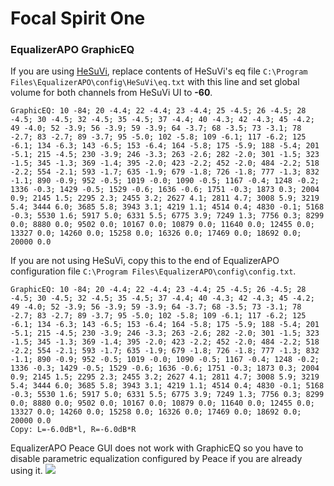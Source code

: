 # Focal Spirit One
### EqualizerAPO GraphicEQ
If you are using [HeSuVi](https://sourceforge.net/projects/hesuvi/), replace contents of HeSuVi's eq file `C:\Program Files\EqualizerAPO\config\HeSuVi\eq.txt` with this line and set global volume for both channels from HeSuVi UI to **-60**.
```
GraphicEQ: 10 -84; 20 -4.4; 22 -4.4; 23 -4.4; 25 -4.5; 26 -4.5; 28 -4.5; 30 -4.5; 32 -4.5; 35 -4.5; 37 -4.4; 40 -4.3; 42 -4.3; 45 -4.2; 49 -4.0; 52 -3.9; 56 -3.9; 59 -3.9; 64 -3.7; 68 -3.5; 73 -3.1; 78 -2.7; 83 -2.7; 89 -3.7; 95 -5.0; 102 -5.8; 109 -6.1; 117 -6.2; 125 -6.1; 134 -6.3; 143 -6.5; 153 -6.4; 164 -5.8; 175 -5.9; 188 -5.4; 201 -5.1; 215 -4.5; 230 -3.9; 246 -3.3; 263 -2.6; 282 -2.0; 301 -1.5; 323 -1.5; 345 -1.3; 369 -1.4; 395 -2.0; 423 -2.2; 452 -2.0; 484 -2.2; 518 -2.2; 554 -2.1; 593 -1.7; 635 -1.9; 679 -1.8; 726 -1.8; 777 -1.3; 832 -1.1; 890 -0.9; 952 -0.5; 1019 -0.0; 1090 -0.5; 1167 -0.4; 1248 -0.2; 1336 -0.3; 1429 -0.5; 1529 -0.6; 1636 -0.6; 1751 -0.3; 1873 0.3; 2004 0.9; 2145 1.5; 2295 2.3; 2455 3.2; 2627 4.1; 2811 4.7; 3008 5.9; 3219 5.4; 3444 6.0; 3685 5.8; 3943 3.1; 4219 1.1; 4514 0.4; 4830 -0.1; 5168 -0.3; 5530 1.6; 5917 5.0; 6331 5.5; 6775 3.9; 7249 1.3; 7756 0.3; 8299 0.0; 8880 0.0; 9502 0.0; 10167 0.0; 10879 0.0; 11640 0.0; 12455 0.0; 13327 0.0; 14260 0.0; 15258 0.0; 16326 0.0; 17469 0.0; 18692 0.0; 20000 0.0
```
If you are not using HeSuVi, copy this to the end of EqualizerAPO configuration file `C:\Program Files\EqualizerAPO\config\config.txt`.
```
GraphicEQ: 10 -84; 20 -4.4; 22 -4.4; 23 -4.4; 25 -4.5; 26 -4.5; 28 -4.5; 30 -4.5; 32 -4.5; 35 -4.5; 37 -4.4; 40 -4.3; 42 -4.3; 45 -4.2; 49 -4.0; 52 -3.9; 56 -3.9; 59 -3.9; 64 -3.7; 68 -3.5; 73 -3.1; 78 -2.7; 83 -2.7; 89 -3.7; 95 -5.0; 102 -5.8; 109 -6.1; 117 -6.2; 125 -6.1; 134 -6.3; 143 -6.5; 153 -6.4; 164 -5.8; 175 -5.9; 188 -5.4; 201 -5.1; 215 -4.5; 230 -3.9; 246 -3.3; 263 -2.6; 282 -2.0; 301 -1.5; 323 -1.5; 345 -1.3; 369 -1.4; 395 -2.0; 423 -2.2; 452 -2.0; 484 -2.2; 518 -2.2; 554 -2.1; 593 -1.7; 635 -1.9; 679 -1.8; 726 -1.8; 777 -1.3; 832 -1.1; 890 -0.9; 952 -0.5; 1019 -0.0; 1090 -0.5; 1167 -0.4; 1248 -0.2; 1336 -0.3; 1429 -0.5; 1529 -0.6; 1636 -0.6; 1751 -0.3; 1873 0.3; 2004 0.9; 2145 1.5; 2295 2.3; 2455 3.2; 2627 4.1; 2811 4.7; 3008 5.9; 3219 5.4; 3444 6.0; 3685 5.8; 3943 3.1; 4219 1.1; 4514 0.4; 4830 -0.1; 5168 -0.3; 5530 1.6; 5917 5.0; 6331 5.5; 6775 3.9; 7249 1.3; 7756 0.3; 8299 0.0; 8880 0.0; 9502 0.0; 10167 0.0; 10879 0.0; 11640 0.0; 12455 0.0; 13327 0.0; 14260 0.0; 15258 0.0; 16326 0.0; 17469 0.0; 18692 0.0; 20000 0.0
Copy: L=-6.0dB*l, R=-6.0dB*R
```
EqualizerAPO Peace GUI does not work with GraphicEQ so you have to disable parametric equalization configured by Peace if you are already using it.
![](https://raw.githubusercontent.com/jaakkopasanen/AutoEq/master/results/SBAF-Serious/innerfidelity/onear/Focal%20Spirit%20One/Focal%20Spirit%20One.png)
